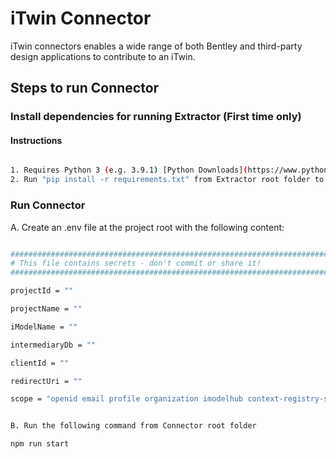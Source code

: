 # iTwin Connector

iTwin connectors enables a wide range of both Bentley and third-party design applications to contribute to an iTwin.

## Steps to run Connector

### Install dependencies for running Extractor (First time only)

#### Instructions

```sh

1. Requires Python 3 (e.g. 3.9.1) [Python Downloads](https://www.python.org/downloads/)
2. Run "pip install -r requirements.txt" from Extractor root folder to install dependencies

```

### Run Connector

A. Create an .env file at the project root with the following content:

```sh

###############################################################################
# This file contains secrets - don't commit or share it!
###############################################################################

projectId = ""

projectName = ""

iModelName = ""

intermediaryDb = ""

clientId = ""

redirectUri = ""

scope = "openid email profile organization imodelhub context-registry-service:read-only product-settings-service projectwise-share urlps-third-party"


B. Run the following command from Connector root folder

npm run start
